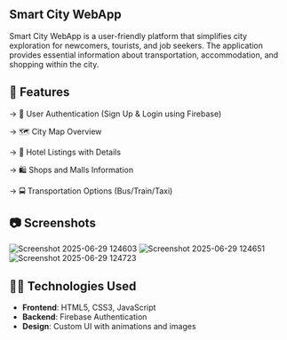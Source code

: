 ## Smart City WebApp

Smart City WebApp is a user-friendly platform that simplifies city exploration for newcomers, tourists, and job seekers. The application provides essential information about transportation, accommodation, and shopping within the city.

## 🚀 Features

-> 🔐 User Authentication (Sign Up & Login using Firebase)

-> 🗺️ City Map Overview

-> 🏨 Hotel Listings with Details

-> 🛍️ Shops and Malls Information

-> 🚍 Transportation Options (Bus/Train/Taxi)


## 📷 Screenshots


![Screenshot 2025-06-29 124603](https://github.com/user-attachments/assets/e44778c6-51e2-4792-bf41-6a1912d8e2da)
![Screenshot 2025-06-29 124651](https://github.com/user-attachments/assets/222fc9f4-fe3a-4b98-8eb6-77eae0afb619)
![Screenshot 2025-06-29 124723](https://github.com/user-attachments/assets/882d992c-2fc7-48f3-854e-8a6568ac7c98)



## 🧑‍💻 Technologies Used

- **Frontend**: HTML5, CSS3, JavaScript
- **Backend**: Firebase Authentication
- **Design**: Custom UI with animations and images


